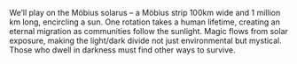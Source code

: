 We’ll play on the Möbius solarus – a Möbius strip 100km wide and 1 million km long,  encircling  a sun. One rotation takes a human lifetime, creating an eternal migration as communities follow the sunlight. Magic flows from solar exposure, making the light/dark divide not just environmental but mystical. Those who dwell in darkness must find other ways to survive.
